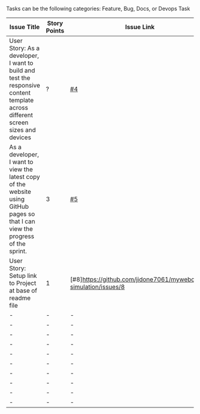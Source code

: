 Tasks can be the following categories: Feature, Bug, Docs, or Devops Task

| Issue Title | Story Points | Issue Link | Status | Assigned to | Assigned on | Completed On | Category | Status Notes |
| --- | --- | --- | --- | --- | --- | --- | --- | --- |
| User Story: As a developer, I want to build and test the responsive content template across different screen sizes and devices | ? | [#4](https://github.com/jidone7061/mywebclass-simulation/issues/4) | - | Kevin Nipal | 3/13 | - | Feature | - |
| As a developer, I want to view the latest copy of the website using GitHub pages so that I can view the progress of the sprint. | 3 | [#5](https://github.com/jidone7061/mywebclass-simulation/issues/5) | Completed | JGI2 | 3/14 | 3/14 | - | - |
| User Story: Setup link to Project at base of readme file | 1 | [#8]https://github.com/jidone7061/mywebclass-simulation/issues/8 | Completed | JGI2 | 3/14 | 3/14 | Feature | - |
| - | - | - | - | - | - | - | - | - |
| - | - | - | - | - | - | - | - | - |
| - | - | - | - | - | - | - | - | - |
| - | - | - | - | - | - | - | - | - |
| - | - | - | - | - | - | - | - | - |
| - | - | - | - | - | - | - | - | - |
| - | - | - | - | - | - | - | - | - |
| - | - | - | - | - | - | - | - | - |
| - | - | - | - | - | - | - | - | - |
| - | - | - | - | - | - | - | - | - |
